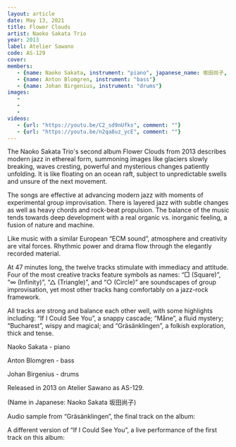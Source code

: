 ```yaml
---
layout: article
date: May 13, 2021
title: Flower Clouds
artist: Naoko Sakata Trio
year: 2013
label: Atelier Sawano
code: AS-129
cover: 
members:
   - {name: Naoko Sakata, instrument: "piano", japanese_name: 坂田尚子, url: "https://www.naokosakata.com/"}
   - {name: Anton Blomgren, instrument: "bass"}
   - {name: Johan Birgenius, instrument: "drums"}
images:
   - 
   - 
   - 
videos: 
   - {url: "https://youtu.be/C2_sd9nUfks", comment: ""}
   - {url: "https://youtu.be/n2qa8uz_ycE", comment: ""}
---
```

The Naoko Sakata Trio's second album Flower Clouds from 2013 describes modern jazz in ethereal form, summoning images like glaciers slowly breaking, waves cresting, powerful and mysterious changes patiently unfolding. It is like floating on an ocean raft, subject to unpredictable swells and unsure of the next movement.

The songs are effective at advancing modern jazz with moments of experimental group improvisation. There is layered jazz with subtle changes as well as heavy chords and rock-beat propulsion. The balance of the music tends towards deep development with a real organic vs. inorganic feeling, a fusion of nature and machine.

Like music with a similar European “ECM sound”, atmosphere and creativity are vital forces. Rhythmic power and drama flow through the elegantly recorded material.

At 47 minutes long, the twelve tracks stimulate with immediacy and attitude. Four of the most creative tracks feature symbols as names: “□ (Square)”, “∞ (Infinity)”, “△ (Triangle)”, and “○ (Circle)” are soundscapes of group improvisation, yet most other tracks hang comfortably on a jazz-rock framework.

All tracks are strong and balance each other well, with some highlights including: “If I Could See You”, a snappy cascade; “Måne”, a fluid mystery; “Bucharest”, wispy and magical; and “Gräsänklingen”, a folkish exploration, thick and tense.

Naoko Sakata - piano

Anton Blomgren - bass

Johan Birgenius - drums

Released in 2013 on Atelier Sawano as AS-129.

(Name in Japanese: Naoko Sakata 坂田尚子)

Audio sample from “Gräsänklingen”, the final track on the album:

A different version of “If I Could See You”, a live performance of the first track on this album:






